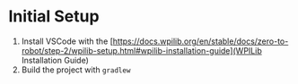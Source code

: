 # Initial Setup
1. Install VSCode with the [https://docs.wpilib.org/en/stable/docs/zero-to-robot/step-2/wpilib-setup.html#wpilib-installation-guide](WPILib Installation Guide)
2. Build the project with `gradlew`
